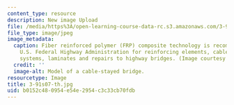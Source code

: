 ```yaml
---
content_type: resource
description: New image Upload
file: /media/https%3A/open-learning-course-data-rc.s3.amazonaws.com/3-91-mechanical-behavior-of-plastics-spring-2007/b0152c480954e54e2954c3c33cb70fdb_3-91s07-th.jpg
file_type: image/jpeg
image_metadata:
  caption: Fiber reinforced polymer (FRP) composite technology is recommended by the
    U.S. Federal Highway Administration for reinforcing elements, cable and tendon
    systems, laminates and repairs to highway bridges. (Image courtesy of [U.S. FHWA](http://www.fhwa.dot.gov/).)
  credit: ''
  image-alt: Model of a cable-stayed bridge.
resourcetype: Image
title: 3-91s07-th.jpg
uid: b0152c48-0954-e54e-2954-c3c33cb70fdb
---
```

